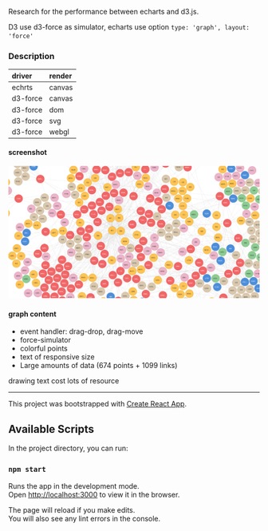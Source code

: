 Research for the performance between echarts and d3.js.

D3 use d3-force as simulator, echarts use option `type: 'graph', layout: 'force'`

### Description

|driver|render|
|:-|:-|
|echrts|canvas|
|d3-force|canvas|
|d3-force|dom|
|d3-force|svg|
|d3-force|webgl|

#### screenshot
![picture](./screenshot.png)

#### graph content
- event handler: drag-drop, drag-move
- force-simulator
- colorful points
- text of responsive size
- Large amounts of data (674 points + 1099 links)

drawing text cost lots of resource

---

This project was bootstrapped with [Create React App](https://github.com/facebook/create-react-app).

## Available Scripts

In the project directory, you can run:

### `npm start`

Runs the app in the development mode.<br>
Open [http://localhost:3000](http://localhost:3000) to view it in the browser.

The page will reload if you make edits.<br>
You will also see any lint errors in the console.

